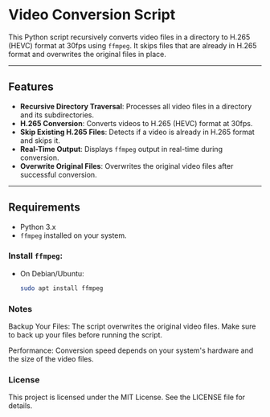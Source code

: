 # Video Conversion Script

This Python script recursively converts video files in a directory to H.265 (HEVC) format at 30fps using `ffmpeg`. It skips files that are already in H.265 format and overwrites the original files in place.

---

## Features

- **Recursive Directory Traversal**: Processes all video files in a directory and its subdirectories.
- **H.265 Conversion**: Converts videos to H.265 (HEVC) format at 30fps.
- **Skip Existing H.265 Files**: Detects if a video is already in H.265 format and skips it.
- **Real-Time Output**: Displays `ffmpeg` output in real-time during conversion.
- **Overwrite Original Files**: Overwrites the original video files after successful conversion.

---

## Requirements

- Python 3.x
- `ffmpeg` installed on your system.

### Install `ffmpeg`:

- On Debian/Ubuntu:
  ```bash
  sudo apt install ffmpeg
  

### Notes

Backup Your Files: The script overwrites the original video files. Make sure to back up your files before running the script.

Performance: Conversion speed depends on your system's hardware and the size of the video files.

### License

This project is licensed under the MIT License. See the LICENSE file for details.